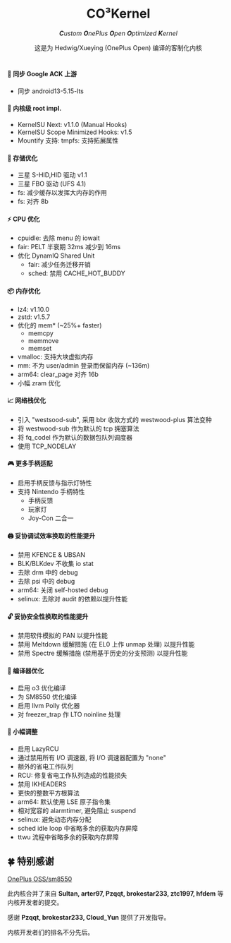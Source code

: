 <div align = center>
<h1>CO³Kernel</h1>

***C**ustom **O**nePlus **O**pen **O**ptimized **K**ernel*

这是为 Hedwig/Xueying (OnePlus Open) 编译的客制化内核
<h1></h1>
</div>

#### 🚀 同步 Google ACK 上游
- 同步 android13-5.15-lts

#### 👾 内核级 root impl. 
- KernelSU Next: v1.1.0 (Manual Hooks)
- KernelSU Scope Minimized Hooks: v1.5
- Mountify 支持: tmpfs: 支持拓展属性

#### 📀 存储优化
- 三星 S-HID,HID 驱动 v1.1
- 三星 FBO 驱动 (UFS 4.1)
- fs: 减少缓存以发挥大内存的作用
- fs: 对齐 8b

#### ⚡ CPU 优化
- cpuidle: 去除 menu 的 iowait
- fair: PELT 半衰期 32ms 减少到 16ms
- 优化 DynamIQ Shared Unit
  - fair: 减少任务迁移开销
  - sched: 禁用 CACHE_HOT_BUDDY

#### 📦 内存优化
- lz4: v1.10.0
- zstd: v1.5.7
- 优化的 mem* (~25%+ faster)
  - memcpy
  - memmove
  - memset
- vmalloc: 支持大块虚拟内存
- mm: 不为 user/admin 登录而保留内存 (~136m)
- arm64: clear_page 对齐 16b
- 小幅 zram 优化

#### 📈 网络栈优化
- 引入 "westsood-sub", 采用 bbr 收敛方式的 westwood-plus 算法变种
- 将 westwood-sub 作为默认的 tcp 拥塞算法
- 将 fq_codel 作为默认的数据包队列调度器
- 使用 TCP_NODELAY

#### 🎮️ 更多手柄适配
- 启用手柄反馈与指示灯特性
- 支持 Nintendo 手柄特性
  - 手柄反馈
  - 玩家灯
  - Joy-Con 二合一

#### 🖨️ 妥协调试效率换取的性能提升
- 禁用 KFENCE & UBSAN
- BLK/BLKdev 不收集 io stat
- 去除 drm 中的 debug
- 去除 psi 中的 debug
- arm64: 关闭 self-hosted debug
- selinux: 去除对 audit 的依赖以提升性能

#### 🔓 妥协安全性换取的性能提升

- 禁用软件模拟的 PAN 以提升性能
- 禁用 Meltdown 缓解措施 (在 EL0 上作 unmap 处理) 以提升性能
- 禁用 Spectre 缓解措施 (禁用基于历史的分支预测) 以提升性能

#### 🦄 编译器优化
  - 启用 o3 优化编译
  - 为 SM8550 优化编译
  - 启用 llvm Polly 优化器
  - 对 freezer_trap 作 LTO noinline 处理

#### 🔨 小幅调整
- 启用 LazyRCU
- 通过禁用所有 I/O 调速器, 将 I/O 调速器配置为 "none"
- 额外的省电工作队列
- RCU: 修复省电工作队列造成的性能损失
- 禁用 IKHEADERS
- 更快的整数平方根算法
- arm64: 默认使用 LSE 原子指令集
- 相对宽容的 alarmtimer, 避免阻止 suspend
- selinux: 避免动态内存分配
- sched idle loop 中省略多余的获取内存屏障
- ttwu 流程中省略多余的获取内存屏障

## 🍀 特别感谢

[OnePlus OSS/sm8550](https://github.com/OnePlusOSS/android_kernel_common_oneplus_sm8550/tree/oneplus/sm8550_v_15.0.0_oneplus_open)

此内核合并了来自 **Sultan, arter97, Pzqqt, brokestar233, ztc1997, hfdem** 等内核开发者的提交。

感谢 **Pzqqt, brokestar233, Cloud_Yun** 提供了开发指导。

内核开发者们的排名不分先后。
